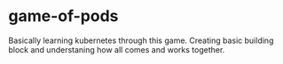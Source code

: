 # game-of-pods

Basically learning kubernetes through this game. 
Creating basic building block and understaning how all comes and works together. 
